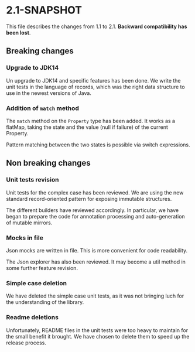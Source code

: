 # 2.1-SNAPSHOT

This file describes the changes from 1.1 to 2.1.
**Backward compatibility has been lost**.

## Breaking changes

### Upgrade to JDK14

Un upgrade to JDK14 and specific features has been done.
We write the unit tests in the language of records, which was the
right data structure to use in the newest versions of Java.

### Addition of `match` method

The `match` method on the `Property` type has been added.
It works as a flatMap, taking the state and the value (null if
failure) of the current Property.

Pattern matching between the two states is possible via switch
expressions.

## Non breaking changes

### Unit tests revision

Unit tests for the complex case has been reviewed. We are using the
new standard record-oriented pattern for exposing immutable structures.

The different builders have reviewed accordingly. In particular,
we have began to prepare the code for annotation processing and
auto-generation of mutable mirrors.

### Mocks in file

Json mocks are written in file. This is more convenient for
code readability.

The Json explorer has also been reviewed. It may become a util
method in some further feature revision.

### Simple case deletion

We have deleted the simple case unit tests, as it was not bringing
luch for the understanding of the library.

### Readme deletions

Unfortunately, README files in the unit tests were too heavy
to maintain for the small benefit it brought.
We have chosen to delete them to speed up the release process.
